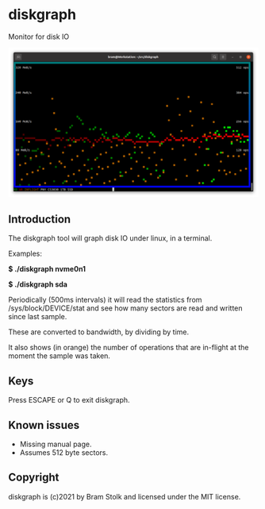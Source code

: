 # diskgraph
Monitor for disk IO

![screenshot](images/screenshot0.png "screenshot")


## Introduction

The diskgraph tool will graph disk IO under linux, in a terminal.

Examples:

**$ ./diskgraph nvme0n1**


**$ ./diskgraph sda**


Periodically (500ms intervals) it will read the statistics from /sys/block/DEVICE/stat and see how many sectors are read and written since last sample.

These are converted to bandwidth, by dividing by time.

It also shows (in orange) the number of operations that are in-flight at the moment the sample was taken.

## Keys

Press ESCAPE or Q to exit diskgraph.

## Known issues

* Missing manual page.
* Assumes 512 byte sectors.

## Copyright

diskgraph is (c)2021 by Bram Stolk and licensed under the MIT license.

